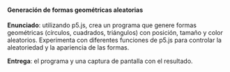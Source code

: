 #### Generación de formas geométricas aleatorias

**Enunciado**: utilizando p5.js, crea un programa que genere formas geométricas (círculos, cuadrados, triángulos) con posición, tamaño y color aleatorios. Experimenta con diferentes funciones de p5.js para controlar la aleatoriedad y la apariencia de las formas.

**Entrega**: el programa y una captura de pantalla con el resultado.

